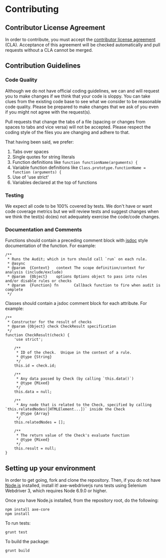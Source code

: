 # Contributing

## Contributor License Agreement

In order to contribute, you must accept the [contributor license agreement](https://cla-assistant.io/dequelabs/axe-webdriverjs) (CLA). Acceptance of this agreement will be checked automatically and pull requests without a CLA cannot be merged.

## Contribution Guidelines

### Code Quality

Although we do not have official coding guidelines, we can and will request you to make changes if we think that your code is sloppy. You can take clues from the existing code base to see what we consider to be reasonable code quality. Please be prepared to make changes that we ask of you even if you might not agree with the request(s).

Pull requests that change the tabs of a file (spacing or changes from spaces to tabs and vice versa) will not be accepted. Please respect the coding style of the files you are changing and adhere to that.

That having been said, we prefer:

1. Tabs over spaces
2. Single quotes for string literals
3. Function definitions like `function functionName(arguments) {`
4. Variable function definitions like `Class.prototype.functionName = function (arguments) {`
5. Use of 'use strict'
6. Variables declared at the top of functions

### Testing

We expect all code to be 100% covered by tests. We don't have or want code coverage metrics but we will review tests and suggest changes when we think the test(s) do(es) not adequately exercise the code/code changes.

### Documentation and Comments

Functions should contain a preceding comment block with [jsdoc](http://usejsdoc.org/) style documentation of the function. For example:

```
/**
 * Runs the Audit; which in turn should call `run` on each rule.
 * @async
 * @param  {Context}   context The scope definition/context for analysis (include/exclude)
 * @param  {Object}    options Options object to pass into rules and/or disable rules or checks
 * @param  {Function} fn       Callback function to fire when audit is complete
 */
```

Classes should contain a jsdoc comment block for each attribute. For example:

```
/**
 * Constructor for the result of checks
 * @param {Object} check CheckResult specification
 */
function CheckResult(check) {
	'use strict';

	/**
	 * ID of the check.  Unique in the context of a rule.
	 * @type {String}
	 */
	this.id = check.id;

	/**
	 * Any data passed by Check (by calling `this.data()`)
	 * @type {Mixed}
	 */
	this.data = null;

	/**
	 * Any node that is related to the Check, specified by calling `this.relatedNodes([HTMLElement...])` inside the Check
	 * @type {Array}
	 */
	this.relatedNodes = [];

	/**
	 * The return value of the Check's evaluate function
	 * @type {Mixed}
	 */
	this.result = null;
}
```

## Setting up your environment

In order to get going, fork and clone the repository. Then, if you do not have [Node.js](https://nodejs.org/download/) installed, install it!
axe-webdriverjs runs tests using Selenium Webdriver 3, which requires Node 6.9.0 or higher.

Once you have Node.js installed, from the repository root, do the following:

```
npm install axe-core
npm install
```

To run tests:

```
grunt test
```

To build the package:

```
grunt build
```
